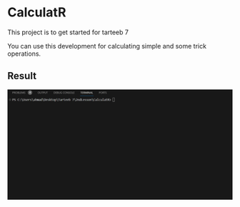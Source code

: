 # CalculatR
This project is to get started for tarteeb 7

You can use this development for calculating simple and some trick operations.

## Result

![Result gif](https://github.com/Hamroliyev/CalculatR/blob/main/Assets/result.gif)

